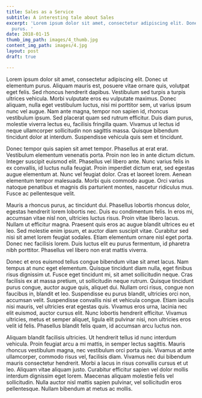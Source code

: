 ```yaml
---
title: Sales as a Service
subtitle: A interesting tale about Sales
excerpt: 'Lorem ipsum dolor sit amet, consectetur adipiscing elit. Donec ut elementum
  purus. '
date: 2018-01-15
thumb_img_path: images/4_thumb.jpg
content_img_path: images/4.jpg
layout: post
draft: true

---
```

Lorem ipsum dolor sit amet, consectetur adipiscing elit. Donec ut elementum purus. Aliquam mauris est, posuere vitae ornare quis, volutpat eget felis. Sed rhoncus hendrerit dapibus. Vestibulum sed turpis a turpis ultrices vehicula. Morbi vulputate eros eu vulputate maximus. Donec aliquam, nulla eget vestibulum luctus, nisi mi porttitor sem, ut varius ipsum nunc vel augue. Nam ante magna, tempor non sapien id, rhoncus vestibulum ipsum. Sed placerat quam sed rutrum efficitur. Duis diam purus, molestie viverra lectus eu, facilisis fringilla quam. Vivamus ut lectus id neque ullamcorper sollicitudin non sagittis massa. Quisque bibendum tincidunt dolor at interdum. Suspendisse vehicula quis sem et tincidunt.

Donec tempor quis sapien sit amet tempor. Phasellus at erat erat. Vestibulum elementum venenatis porta. Proin non leo in ante dictum dictum. Integer suscipit euismod elit. Phasellus vel libero ante. Nunc varius felis in ex convallis, id luctus nulla feugiat. Proin imperdiet dictum erat, sed egestas augue elementum at. Nunc vel feugiat dolor. Cras et laoreet lorem. Aenean elementum tempor malesuada. Morbi quis commodo augue. Orci varius natoque penatibus et magnis dis parturient montes, nascetur ridiculus mus. Fusce ac pellentesque velit.

Mauris a rhoncus purus, ac tincidunt dui. Phasellus lobortis rhoncus dolor, egestas hendrerit lorem lobortis nec. Duis eu condimentum felis. In eros mi, accumsan vitae nisl non, ultricies luctus risus. Proin vitae libero lacus. Nullam ut efficitur magna. Praesent quis eros ac augue blandit ultrices eu et leo. Sed molestie enim ipsum, et auctor diam suscipit vitae. Curabitur sed nisi sit amet lorem feugiat sodales. Etiam elementum ornare nisl eget porta. Donec nec facilisis lorem. Duis luctus elit eu purus fermentum, id pharetra nibh porttitor. Phasellus vel libero non erat mattis viverra.

Donec et eros euismod tellus congue bibendum vitae sit amet lacus. Nam tempus at nunc eget elementum. Quisque tincidunt diam nulla, eget finibus risus dignissim ut. Fusce eget tincidunt mi, sit amet sollicitudin neque. Cras facilisis ex at massa pretium, ut sollicitudin neque rutrum. Quisque tincidunt purus congue, auctor augue quis, aliquet dui. Nullam orci risus, congue non faucibus in, blandit et leo. Suspendisse eu purus blandit, ultricies orci non, accumsan velit. Suspendisse convallis nisi et vehicula congue. Etiam iaculis nisi mauris, vel ultricies erat egestas quis. Vivamus eros urna, lacinia nec elit euismod, auctor cursus elit. Nunc lobortis hendrerit efficitur. Vivamus ultricies, metus et semper aliquet, ligula elit pulvinar nisi, non ultricies eros velit id felis. Phasellus blandit felis quam, id accumsan arcu luctus non.

Aliquam blandit facilisis ultricies. Ut hendrerit tellus id nunc interdum vehicula. Proin feugiat arcu a mi mattis, in semper lectus sagittis. Mauris rhoncus vestibulum magna, nec vestibulum orci porta quis. Vivamus at ante ullamcorper, commodo risus vel, facilisis diam. Vivamus nec dui bibendum mauris consectetur hendrerit. Morbi a lacus in risus convallis cursus et ut leo. Aliquam vitae aliquam justo. Curabitur efficitur sapien vel dolor mollis interdum dignissim eget lorem. Maecenas aliquam molestie felis vel sollicitudin. Nulla auctor nisl mattis sapien pulvinar, vel sollicitudin eros pellentesque. Nullam bibendum at metus ac mollis.
